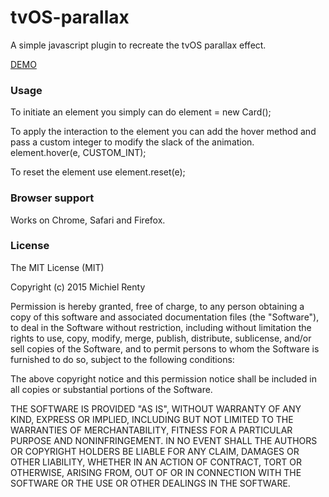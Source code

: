 # tvOS-parallax
A simple javascript plugin to recreate the tvOS parallax effect.

<a href="http://mrenty.com/sandbox/tvos-parallax/" target="_blank">DEMO</a>

### Usage

To initiate an element you simply can do
	element = new Card();

To apply the interaction to the element you can add the hover method and pass a custom integer to modify the slack of the animation.
	element.hover(e, CUSTOM_INT);

To reset the element use
	element.reset(e);

### Browser support

Works on Chrome, Safari and Firefox.

### License

The MIT License (MIT)

Copyright (c) 2015 Michiel Renty

Permission is hereby granted, free of charge, to any person obtaining a copy
of this software and associated documentation files (the "Software"), to deal
in the Software without restriction, including without limitation the rights
to use, copy, modify, merge, publish, distribute, sublicense, and/or sell
copies of the Software, and to permit persons to whom the Software is
furnished to do so, subject to the following conditions:

The above copyright notice and this permission notice shall be included in all
copies or substantial portions of the Software.

THE SOFTWARE IS PROVIDED "AS IS", WITHOUT WARRANTY OF ANY KIND, EXPRESS OR
IMPLIED, INCLUDING BUT NOT LIMITED TO THE WARRANTIES OF MERCHANTABILITY,
FITNESS FOR A PARTICULAR PURPOSE AND NONINFRINGEMENT. IN NO EVENT SHALL THE
AUTHORS OR COPYRIGHT HOLDERS BE LIABLE FOR ANY CLAIM, DAMAGES OR OTHER
LIABILITY, WHETHER IN AN ACTION OF CONTRACT, TORT OR OTHERWISE, ARISING FROM,
OUT OF OR IN CONNECTION WITH THE SOFTWARE OR THE USE OR OTHER DEALINGS IN THE
SOFTWARE.